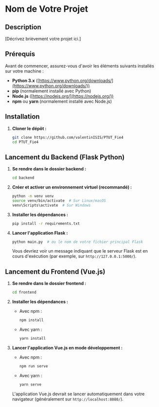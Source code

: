 # Nom de Votre Projet

## Description

[Décrivez brièvement votre projet ici.]

## Prérequis

Avant de commencer, assurez-vous d'avoir les éléments suivants installés sur votre machine :

* **Python 3.x** ([https://www.python.org/downloads/](https://www.python.org/downloads/))
* **pip** (normalement installé avec Python)
* **Node.js** ([https://nodejs.org/](https://nodejs.org/))
* **npm** ou **yarn** (normalement installé avec Node.js)

## Installation

1.  **Cloner le dépôt :**
    ```bash
    git clone https://github.com/valentinISIS/PTUT_Fie4
    cd PTUT_Fie4
    ```

## Lancement du Backend (Flask Python)

1.  **Se rendre dans le dossier backend :**
    ```bash
    cd backend
    ```

2.  **Créer et activer un environnement virtuel (recommandé) :**
    ```bash
    python -m venv venv
    source venv/bin/activate  # Sur Linux/macOS
    venv\Scripts\activate  # Sur Windows
    ```

3.  **Installer les dépendances :**
    ```bash
    pip install -r requirements.txt
    ```

4.  **Lancer l'application Flask :**
    ```bash
    python main.py  # ou le nom de votre fichier principal Flask
    ```

    Vous devriez voir un message indiquant que le serveur Flask est en cours d'exécution (par exemple, sur `http://127.0.0.1:5000/`).

## Lancement du Frontend (Vue.js)

1.  **Se rendre dans le dossier frontend :**
    ```bash
    cd frontend
    ```

2.  **Installer les dépendances :**
    * Avec npm :
        ```bash
        npm install
        ```
    * Avec yarn :
        ```bash
        yarn install
        ```

3.  **Lancer l'application Vue.js en mode développement :**
    * Avec npm :
        ```bash
        npm run serve
        ```
    * Avec yarn :
        ```bash
        yarn serve
        ```

    L'application Vue.js devrait se lancer automatiquement dans votre navigateur (généralement sur `http://localhost:8080/`).
